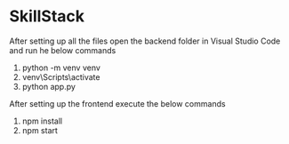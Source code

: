# SkillStack

After setting up all the files open the backend folder in Visual Studio Code and run he below commands
1) python -m venv venv
2) venv\Scripts\activate
3) python app.py

After setting up the frontend execute the below commands 
1) npm install
2) npm start
